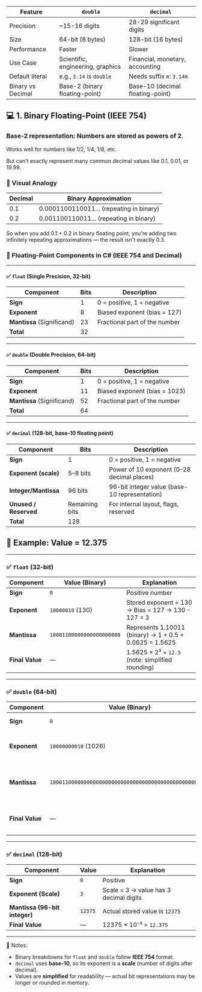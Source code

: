 
| Feature           | `double`                          | `decimal`                        |
| ----------------- | --------------------------------- | -------------------------------- |
| Precision         | \~15-16 digits                    | 28-29 significant digits         |
| Size              | 64-bit (8 bytes)                  | 128-bit (16 bytes)               |
| Performance       | Faster                            | Slower                           |
| Use Case          | Scientific, engineering, graphics | Financial, monetary, accounting  |
| Default literal   | e.g., `3.14` is `double`          | Needs suffix `m`: `3.14m`        |
| Binary vs Decimal | Base-2 (binary floating-point)    | Base-10 (decimal floating-point) |

## 💻 1. Binary Floating-Point (IEEE 754)

### Base-2 representation: Numbers are stored as powers of 2.

Works well for numbers like 1/2, 1/4, 1/8, etc.

But can't exactly represent many common decimal values like 0.1, 0.01, or 19.99.

### 🧠 Visual Analogy
| Decimal | Binary Approximation |
| --- | --- |
| 0.1	| 0.0001100110011... (repeating in binary) |
| 0.2	| 0.001100110011... (repeating in binary) |

So when you add 0.1 + 0.2 in binary floating point, you're adding two infinitely repeating approximations — the result isn't exactly 0.3.

### 🧮 Floating-Point Components in C# (IEEE 754 and Decimal)

---

#### ✅ `float` (Single Precision, 32-bit)

| Component                  | Bits | Description                         |
|----------------------------|------|-------------------------------------|
| **Sign**                   | 1    | 0 = positive, 1 = negative          |
| **Exponent**               | 8    | Biased exponent (bias = 127)       |
| **Mantissa** (Significand) | 23   | Fractional part of the number      |
| **Total**                  | 32   |                                     |

---

#### ✅ `double` (Double Precision, 64-bit)

| Component                  | Bits | Description                         |
|----------------------------|------|-------------------------------------|
| **Sign**                   | 1    | 0 = positive, 1 = negative          |
| **Exponent**               | 11   | Biased exponent (bias = 1023)      |
| **Mantissa** (Significand) | 52   | Fractional part of the number      |
| **Total**                  | 64   |                                     |

---

#### ✅ `decimal` (128-bit, base-10 floating point)

| Component                  | Bits              | Description                                    |
|----------------------------|-------------------|------------------------------------------------|
| **Sign**                   | 1                 | 0 = positive, 1 = negative                     |
| **Exponent (scale)**       | 5–8 bits          | Power of 10 exponent (0–28 decimal places)     |
| **Integer/Mantissa**       | 96 bits           | 96-bit integer value (base-10 representation)  |
| **Unused / Reserved**      | Remaining bits    | For internal layout, flags, reserved           |
| **Total**                  | 128               |                                                |


## 🔹 Example: Value = 12.375

---

### ✅ `float` (32-bit)

| Component   | Value (Binary)                | Explanation                             |
|-------------|-------------------------------|-----------------------------------------|
| **Sign**     | `0`                           | Positive number                         |
| **Exponent** | `10000010` (130)              | Stored exponent = 130 → Bias = 127 → 130 - 127 = 3 |
| **Mantissa** | `10001100000000000000000`     | Represents 1.10011 (binary) → 1 + 0.5 + 0.0625 = 1.5625 |
| **Final Value** | —                          | 1.5625 × 2³ = `12.5` (note: simplified rounding) |

---

### ✅ `double` (64-bit)

| Component   | Value (Binary)                                  | Explanation                             |
|-------------|--------------------------------------------------|-----------------------------------------|
| **Sign**     | `0`                                             | Positive number                         |
| **Exponent** | `10000000010` (1026)                            | Bias = 1023 → 1026 - 1023 = 3           |
| **Mantissa** | `1000110000000000000000000000000000000000000000000000` | Same fractional bits as float, extended precision |
| **Final Value** | —                                            | 1.5625 × 2³ = `12.5` (more accurate)    |

---

### ✅ `decimal` (128-bit)

| Component          | Value                                    | Explanation                                     |
|--------------------|------------------------------------------|-------------------------------------------------|
| **Sign**           | `0`                                      | Positive                                       |
| **Exponent (Scale)** | `3`                                    | Scale = 3 → value has 3 decimal digits         |
| **Mantissa (96-bit integer)** | `12375`                     | Actual stored value is `12375`                 |
| **Final Value**    | —                                        | 12375 × 10⁻³ = `12.375`                        |

---

📌 Notes:
- Binary breakdowns for `float` and `double` follow **IEEE 754** format.
- `decimal` uses **base-10**, so its exponent is a **scale** (number of digits after decimal).
- Values are **simplified** for readability — actual bit representations may be longer or rounded in memory.
